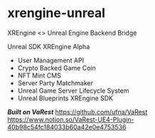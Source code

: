 # xrengine-unreal
XREngine &lt;> Unreal Engine Backend Bridge

Unreal SDK XREngine Alpha
- User Management API
- Crypto Backed Game Coin
- NFT Mint CMS
- Server Party Matchmaker
- Unreal Game Server Lifecycle System
- Unreal Blueprints XREngine SDK

***Built on VaRest***
https://github.com/ufna/VaRest
https://www.notion.so/VaRest-UE4-Plugin-40b98c54fc184033b60a42e0e4753536
